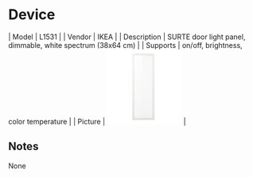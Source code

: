 
# Device

| Model | L1531  |
| Vendor  | IKEA  |
| Description | SURTE door light panel, dimmable, white spectrum (38x64 cm) |
| Supports | on/off, brightness, color temperature |
| Picture | ![../images/devices/L1531.jpg](../images/devices/L1531.jpg) |

## Notes

None
